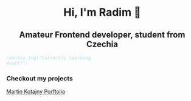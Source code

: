 <h1 align="center">Hi, I'm Radim 👋</h1>
<h2 align="center">Amateur Frontend developer, student from Czechia</h2>

<code style="color: #ADD8E6">console.log("Currently learning React!")</code>

<h3>Checkout my projects</h3>
<a href="https:/martinkotajny.com" target="_blank">Martin Kotajny Porftolio</a>
